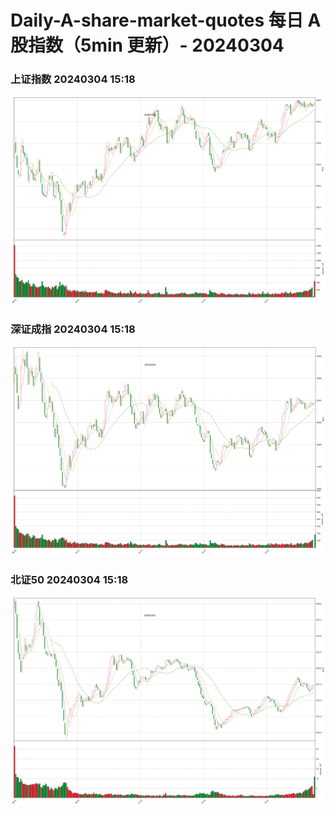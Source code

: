 
# Daily-A-share-market-quotes 每日 A 股指数（5min 更新）- 20240304

### 上证指数 20240304 15:18
![](./fig/2024/3/20240304-sh000001.png)

### 深证成指 20240304 15:18
![](./fig/2024/3/20240304-sz399001.png)

### 北证50 20240304 15:18
![](./fig/2024/3/20240304-bj899050.png)
